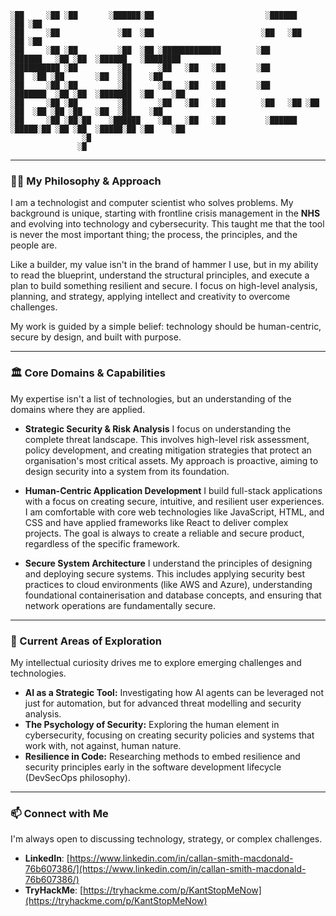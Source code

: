 ```
░██     ░██ ░██       ░██████░██                         ░██████             ░██ ░██                       
░██     ░██             ░██  ░██                        ░██   ░██            ░██ ░██                       
░██     ░██ ░██         ░██  ░██ ░█████████████        ░██         ░██████   ░██ ░██  ░██████   ░████████  
░██████████ ░██         ░██      ░██   ░██   ░██       ░██              ░██  ░██ ░██       ░██  ░██    ░██ 
░██     ░██ ░██         ░██      ░██   ░██   ░██       ░██         ░███████  ░██ ░██  ░███████  ░██    ░██ 
░██     ░██ ░██         ░██      ░██   ░██   ░██        ░██   ░██ ░██   ░██  ░██ ░██ ░██   ░██  ░██    ░██ 
░██     ░██ ░██░██    ░██████    ░██   ░██   ░██         ░██████   ░█████░██ ░██ ░██  ░█████░██ ░██    ░██ 
                ░█                                                                                         
               ░█                                                                                                                                                                                                                                                            
```
---

### 👨‍💻 My Philosophy & Approach

I am a technologist and computer scientist who solves problems. My background is unique, starting with frontline crisis management in the **NHS** and evolving into technology and cybersecurity. This taught me that the tool is never the most important thing; the process, the principles, and the people are.

Like a builder, my value isn't in the brand of hammer I use, but in my ability to read the blueprint, understand the structural principles, and execute a plan to build something resilient and secure. I focus on high-level analysis, planning, and strategy, applying intellect and creativity to overcome challenges.

My work is guided by a simple belief: technology should be human-centric, secure by design, and built with purpose.

---

### 🏛️ Core Domains & Capabilities

My expertise isn't a list of technologies, but an understanding of the domains where they are applied.

* **Strategic Security & Risk Analysis**
    I focus on understanding the complete threat landscape. This involves high-level risk assessment, policy development, and creating mitigation strategies that protect an organisation's most critical assets. My approach is proactive, aiming to design security into a system from its foundation.

* **Human-Centric Application Development**
    I build full-stack applications with a focus on creating secure, intuitive, and resilient user experiences. I am comfortable with core web technologies like JavaScript, HTML, and CSS and have applied frameworks like React to deliver complex projects. The goal is always to create a reliable and secure product, regardless of the specific framework.

* **Secure System Architecture**
    I understand the principles of designing and deploying secure systems. This includes applying security best practices to cloud environments (like AWS and Azure), understanding foundational containerisation and database concepts, and ensuring that network operations are fundamentally secure.

---

### 🔭 Current Areas of Exploration

My intellectual curiosity drives me to explore emerging challenges and technologies.

-   **AI as a Strategic Tool:** Investigating how AI agents can be leveraged not just for automation, but for advanced threat modelling and security analysis.
-   **The Psychology of Security:** Exploring the human element in cybersecurity, focusing on creating security policies and systems that work with, not against, human nature.
-   **Resilience in Code:** Researching methods to embed resilience and security principles early in the software development lifecycle (DevSecOps philosophy).

---

### 📫 Connect with Me

I'm always open to discussing technology, strategy, or complex challenges.

-   **LinkedIn**: [https://www.linkedin.com/in/callan-smith-macdonald-76b607386/](https://www.linkedin.com/in/callan-smith-macdonald-76b607386/)
-   **TryHackMe**: [https://tryhackme.com/p/KantStopMeNow](https://tryhackme.com/p/KantStopMeNow)

